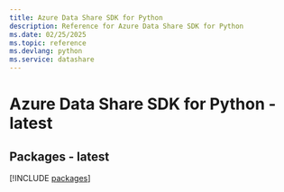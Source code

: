 ```yaml
---
title: Azure Data Share SDK for Python
description: Reference for Azure Data Share SDK for Python
ms.date: 02/25/2025
ms.topic: reference
ms.devlang: python
ms.service: datashare
---
```

# Azure Data Share SDK for Python - latest
## Packages - latest
[!INCLUDE [packages](data-share-index.md)]